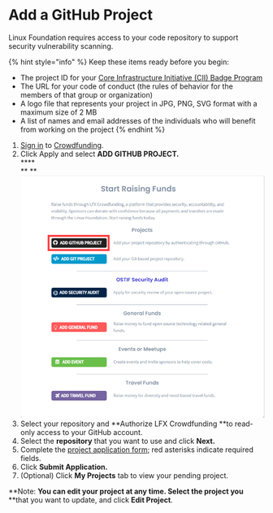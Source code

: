 # Add a GitHub Project

Linux Foundation requires access to your code repository to support security vulnerability scanning.

{% hint style="info" %}
Keep these items ready before you begin:

* The project ID for your [Core Infrastructure Initiative (CII) Badge Program](https://www.coreinfrastructure.org/programs/badge-program/)&#x20;
* The URL for your code of conduct (the rules of behavior for the members of that group or organization)
* A logo file that represents your project in JPG, PNG, SVG format with a maximum size of 2 MB
* A list of names and email addresses of the individuals who will benefit from working on the project
{% endhint %}

1. [Sign in](../../sso/sign-in/) to [Crowdfunding](https://funding.communitybridge.org).
2. Click Apply and select **ADD GITHUB PROJECT.**\
   ****\
   ** **![](../../.gitbook/assets/add-github-project.png)
3. Select your repository and **Authorize LFX Crowdfunding **to read-only access to your GitHub account.
4. Select the **repository** that you want to use and click **Next.**
5. Complete the [project application form](../project-application.md); red asterisks indicate required fields.
6. Click **Submit Application.**
7. (Optional) Click **My Projects** tab to view your pending project.

**Note: **You can edit your project at any time. Select the project you** **that you want to update, and click **Edit Project**.
